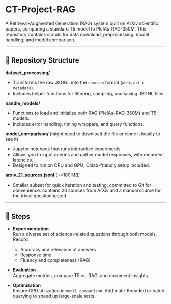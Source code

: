 # CT-Project-RAG

A Retrieval-Augmented Generation (RAG) system built on ArXiv scientific papers, comparing a standard T5 model to PleIAs-RAG-350M. This repository contains scripts for data download, preprocessing, model handling, and model comparison.

---

## 📂 Repository Structure

**dataset_processing/**  
  - Transforms the raw JSONL into the `sources` format (`abstract` + `metadata`).  
  - Includes helper functions for filtering, sampling, and saving JSONL files.

**handle_models/**  
  - Functions to load and initialize both RAG (PleIAs-RAG-350M) and T5 models.  
  - Includes error handling, timing wrappers, and query functions.

**model_comparison/**  (might need to download the file or clone it locally to see it)
  - Jupyter notebook that runs interactive experiments.  
  - Allows you to input queries and gather model responses, with recorded latencies.  
  - Designed to run on CPU and GPU; Colab-friendly setup included.

**arxiv_21_sources.jsonl** (~<100 MB)  
  - Smaller subset for quick iteration and testing; committed to Git for convenience. contains 20 sources from ArXiv and a manual source for the trivial question tested

---
## 🔧 Steps

- **Experimentation**  
  Run a diverse set of science-related questions through both models. Record:  
  - Accuracy and relevance of answers  
  - Response time
  - Fluency and completeness (RAG)  

- **Evaluation**  
  Aggregate metrics, compare T5 vs. RAG, and document insights.

- **Optimization**  
  Ensure GPU utilization in `model_comparison`. Add multi-threaded or batch querying to speed up large-scale tests.

